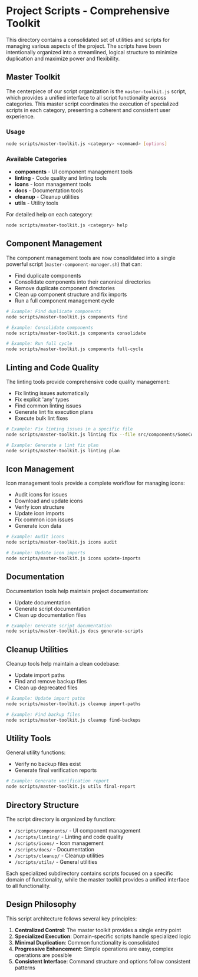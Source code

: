 # Project Scripts - Comprehensive Toolkit

This directory contains a consolidated set of utilities and scripts for managing various aspects of the project. The scripts have been intentionally organized into a streamlined, logical structure to minimize duplication and maximize power and flexibility.

## Master Toolkit

The centerpiece of our script organization is the `master-toolkit.js` script, which provides a unified interface to all script functionality across categories. This master script coordinates the execution of specialized scripts in each category, presenting a coherent and consistent user experience.

### Usage

```bash
node scripts/master-toolkit.js <category> <command> [options]
```

### Available Categories

- **components** - UI component management tools
- **linting** - Code quality and linting tools
- **icons** - Icon management tools
- **docs** - Documentation tools
- **cleanup** - Cleanup utilities
- **utils** - Utility tools

For detailed help on each category:

```bash
node scripts/master-toolkit.js <category> help
```

## Component Management

The component management tools are now consolidated into a single powerful script (`master-component-manager.sh`) that can:

- Find duplicate components
- Consolidate components into their canonical directories
- Remove duplicate component directories
- Clean up component structure and fix imports
- Run a full component management cycle

```bash
# Example: Find duplicate components
node scripts/master-toolkit.js components find

# Example: Consolidate components 
node scripts/master-toolkit.js components consolidate

# Example: Run full cycle
node scripts/master-toolkit.js components full-cycle
```

## Linting and Code Quality

The linting tools provide comprehensive code quality management:

- Fix linting issues automatically
- Fix explicit 'any' types
- Find common linting issues
- Generate lint fix execution plans
- Execute bulk lint fixes

```bash
# Example: Fix linting issues in a specific file
node scripts/master-toolkit.js linting fix --file src/components/SomeComponent.tsx

# Example: Generate a lint fix plan
node scripts/master-toolkit.js linting plan
```

## Icon Management

Icon management tools provide a complete workflow for managing icons:

- Audit icons for issues
- Download and update icons
- Verify icon structure
- Update icon imports
- Fix common icon issues
- Generate icon data

```bash
# Example: Audit icons
node scripts/master-toolkit.js icons audit

# Example: Update icon imports
node scripts/master-toolkit.js icons update-imports
```

## Documentation

Documentation tools help maintain project documentation:

- Update documentation
- Generate script documentation
- Clean up documentation files

```bash
# Example: Generate script documentation
node scripts/master-toolkit.js docs generate-scripts
```

## Cleanup Utilities

Cleanup tools help maintain a clean codebase:

- Update import paths
- Find and remove backup files
- Clean up deprecated files

```bash
# Example: Update import paths
node scripts/master-toolkit.js cleanup import-paths

# Example: Find backup files
node scripts/master-toolkit.js cleanup find-backups
```

## Utility Tools

General utility functions:

- Verify no backup files exist
- Generate final verification reports

```bash
# Example: Generate verification report
node scripts/master-toolkit.js utils final-report
```

## Directory Structure

The script directory is organized by function:

- `/scripts/components/` - UI component management
- `/scripts/linting/` - Linting and code quality
- `/scripts/icons/` - Icon management
- `/scripts/docs/` - Documentation
- `/scripts/cleanup/` - Cleanup utilities
- `/scripts/utils/` - General utilities

Each specialized subdirectory contains scripts focused on a specific domain of functionality, while the master toolkit provides a unified interface to all functionality.

## Design Philosophy

This script architecture follows several key principles:

1. **Centralized Control**: The master toolkit provides a single entry point
2. **Specialized Execution**: Domain-specific scripts handle specialized logic
3. **Minimal Duplication**: Common functionality is consolidated
4. **Progressive Enhancement**: Simple operations are easy, complex operations are possible
5. **Consistent Interface**: Command structure and options follow consistent patterns
